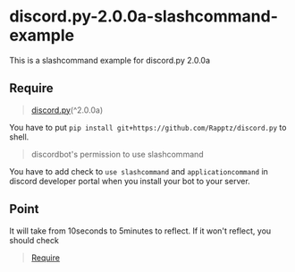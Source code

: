 # discord.py-2.0.0a-slashcommand-example
This is a slashcommand example for discord.py 2.0.0a
## Require
> [discord.py](https://github.com/Rapptz/discord.py)(^2.0.0a)

You have to put `pip install git+https://github.com/Rapptz/discord.py` to shell.

> discordbot's permission to use slashcommand

You have to add check to `use slashcommand` and `applicationcommand` in discord developer portal when you install your bot to your server.

## Point
It will take from 10seconds to 5minutes to reflect.
If it won't reflect, you should check
> [Require](https://github.com/YutoYuto990/discord.py-2.0.0a-slashcommand-example/edit/main/README.md#require)
